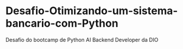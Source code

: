 # Desafio-Otimizando-um-sistema-bancario-com-Python
Desafio do bootcamp de Python AI Backend Developer da DIO
